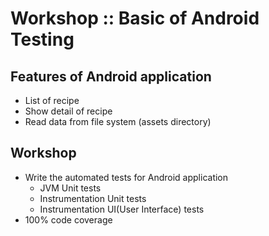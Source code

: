 # Workshop :: Basic of Android Testing

## Features of Android application
* List of recipe
* Show detail of recipe
* Read data from file system (assets directory)

## Workshop
* Write the automated tests for Android application
  * JVM Unit tests
  * Instrumentation Unit tests
  * Instrumentation UI(User Interface) tests
* 100% code coverage
